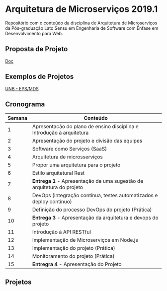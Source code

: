 # Arquitetura de Microserviços 2019.1

Repositório com o conteúdo da disciplina de Arquitetura de Microserviços da Pós-graduação Lato Sensu em Engenharia de Software com Ênfase em Desenvolvimento para Web.

## Proposta de Projeto
[Doc](https://docs.google.com/document/d/16NqDmR0DPG2JcMWISkUpIdeKvDl8RKrnIjN4jx0kpx0/edit?usp=sharing)

## Exemplos de Projetos 
[UNB - EPS/MDS](https://github.com/fga-eps-mds?utf8=%E2%9C%93&q=2017.2)

## Cronograma
| Semana | Conteúdo |
| ------ | ------ |
| 1 | Apresentacão do plano de ensino disciplina e Introdução à arquitetura |
| 2 | Apresentação do projeto e divisão das equipes |
| 3 | Software como Serviços (SaaS) |
| 4 | Arquitetura de microsserviços |
| 5 | Propor uma arquitetura para o projeto  |
| 6 | Estilo arquitetural Rest |
| 7 | **Entrega 1** - Apresentação de uma sugestão de arquitetura do projeto |
| 8 | DevOps (integração contínua, testes automatizados e deploy contínuo) |
| 9 | Definição do processo DevOps do projeto (Prática) |
| 10 |  **Entrega 3** - Apresentação da arquitetura e devops do projeto  |
| 11 | Introdução à API RESTful |
| 12 | Implementação de Microserviços em Node.js |
| 13 |  Implementação do projeto  (Prática) |
| 14 |  Monitoramento do projeto   (Prática) |
| 15 |  **Entregra 4** - Apresentação do Projeto |


  ## Projetos


